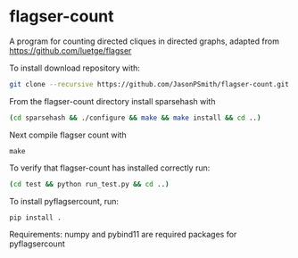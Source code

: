 # flagser-count
A program for counting directed cliques in directed graphs, adapted from https://github.com/luetge/flagser

To install download repository with:
```sh
git clone --recursive https://github.com/JasonPSmith/flagser-count.git
```
From the flagser-count directory install sparsehash with
```sh
(cd sparsehash && ./configure && make && make install && cd ..)
```
Next compile flagser count with
```
make
```

To verify that flagser-count has installed correctly run:

```sh
(cd test && python run_test.py && cd ..)
```

To install pyflagsercount, run:
```sh
pip install .
```
Requirements: numpy and pybind11 are required packages for pyflagsercount
